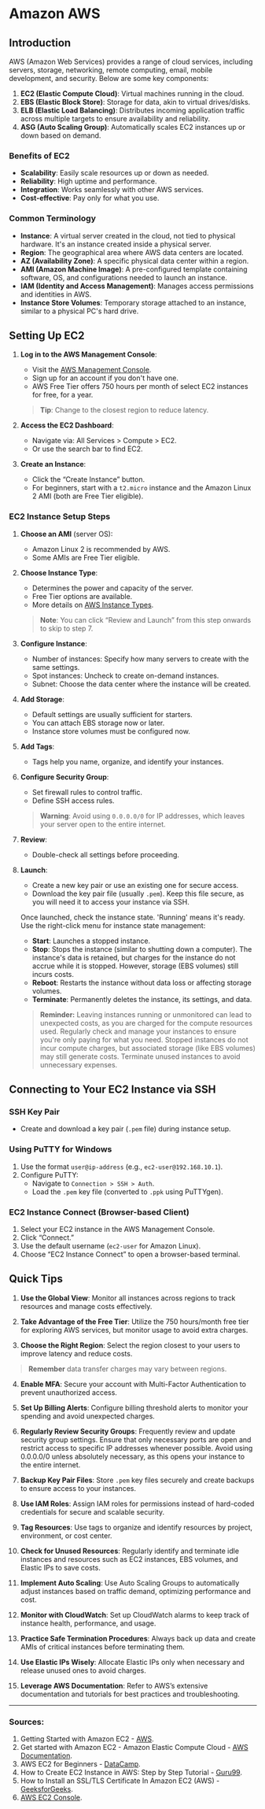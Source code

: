 # Amazon AWS

## Introduction

AWS (Amazon Web Services) provides a range of cloud services, including servers, storage, networking, remote computing, email, mobile development, and security. Below are some key components:

1. **EC2 (Elastic Compute Cloud)**: Virtual machines running in the cloud.
2. **EBS (Elastic Block Store)**: Storage for data, akin to virtual drives/disks.
3. **ELB (Elastic Load Balancing)**: Distributes incoming application traffic across multiple targets to ensure availability and reliability.
4. **ASG (Auto Scaling Group)**: Automatically scales EC2 instances up or down based on demand.

### Benefits of EC2

- **Scalability**: Easily scale resources up or down as needed.
- **Reliability**: High uptime and performance.
- **Integration**: Works seamlessly with other AWS services.
- **Cost-effective**: Pay only for what you use.

### Common Terminology

- **Instance**: A virtual server created in the cloud, not tied to physical hardware. It's an instance created inside a physical server.
- **Region**: The geographical area where AWS data centers are located.
- **AZ (Availability Zone)**: A specific physical data center within a region.
- **AMI (Amazon Machine Image)**: A pre-configured template containing software, OS, and configurations needed to launch an instance.
- **IAM (Identity and Access Management)**: Manages access permissions and identities in AWS.
- **Instance Store Volumes**: Temporary storage attached to an instance, similar to a physical PC's hard drive.

## Setting Up EC2

1. **Log in to the AWS Management Console**:
   - Visit the [AWS Management Console](https://console.aws.amazon.com/).
   - Sign up for an account if you don't have one.
   - AWS Free Tier offers 750 hours per month of select EC2 instances for free, for a year.

   > **Tip**: Change to the closest region to reduce latency.

2. **Access the EC2 Dashboard**:
   - Navigate via: All Services > Compute > EC2.
   - Or use the search bar to find EC2.

3. **Create an Instance**:
   - Click the “Create Instance” button.
   - For beginners, start with a `t2.micro` instance and the Amazon Linux 2 AMI (both are Free Tier eligible).

### EC2 Instance Setup Steps

1. **Choose an AMI** (server OS):
   - Amazon Linux 2 is recommended by AWS.
   - Some AMIs are Free Tier eligible.

2. **Choose Instance Type**:
   - Determines the power and capacity of the server.
   - Free Tier options are available.
   - More details on [AWS Instance Types](https://aws.amazon.com/ec2/instance-types/).

   > **Note**: You can click “Review and Launch” from this step onwards to skip to step 7.

3. **Configure Instance**:
   - Number of instances: Specify how many servers to create with the same settings.
   - Spot instances: Uncheck to create on-demand instances.
   - Subnet: Choose the data center where the instance will be created.

4. **Add Storage**:
   - Default settings are usually sufficient for starters.
   - You can attach EBS storage now or later.
   - Instance store volumes must be configured now.

5. **Add Tags**:
   - Tags help you name, organize, and identify your instances.

6. **Configure Security Group**:
   - Set firewall rules to control traffic.
   - Define SSH access rules.

   > **Warning**: Avoid using `0.0.0.0/0` for IP addresses, which leaves your server open to the entire internet.

7. **Review**:
   - Double-check all settings before proceeding.

8. **Launch**:
   - Create a new key pair or use an existing one for secure access.
   - Download the key pair file (usually `.pem`). Keep this file secure, as you will need it to access your instance via SSH.


   Once launched, check the instance state. 'Running' means it's ready. Use the right-click menu for instance state management:
   - **Start**: Launches a stopped instance.
   - **Stop**: Stops the instance (similar to shutting down a computer). The instance's data is retained, but charges for the instance do not accrue while it is stopped. However, storage (EBS volumes) still incurs costs.
   - **Reboot**: Restarts the instance without data loss or affecting storage volumes.
   - **Terminate**: Permanently deletes the instance, its settings, and data.

   > **Reminder:** Leaving instances running or unmonitored can lead to unexpected costs, as you are charged for the compute resources used. Regularly check and manage your instances to ensure you're only paying for what you need. Stopped instances do not incur compute charges, but associated storage (like EBS volumes) may still generate costs. Terminate unused instances to avoid unnecessary expenses.

## Connecting to Your EC2 Instance via SSH

### SSH Key Pair

- Create and download a key pair (`.pem` file) during instance setup.

### Using PuTTY for Windows

1. Use the format `user@ip-address` (e.g., `ec2-user@192.168.10.1`).
2. Configure PuTTY:
   - Navigate to `Connection > SSH > Auth`.
   - Load the `.pem` key file (converted to `.ppk` using PuTTYgen).

### EC2 Instance Connect (Browser-based Client)

1. Select your EC2 instance in the AWS Management Console.
2. Click “Connect.”
3. Use the default username (`ec2-user` for Amazon Linux).
4. Choose “EC2 Instance Connect” to open a browser-based terminal.

## Quick Tips

1. **Use the Global View**: Monitor all instances across regions to track resources and manage costs effectively.

2. **Take Advantage of the Free Tier**: Utilize the 750 hours/month free tier for exploring AWS services, but monitor usage to avoid extra charges.

3. **Choose the Right Region**: Select the region closest to your users to improve latency and reduce costs.

> **Remember** data transfer charges may vary between regions.

4. **Enable MFA**: Secure your account with Multi-Factor Authentication to prevent unauthorized access.

5. **Set Up Billing Alerts**: Configure billing threshold alerts to monitor your spending and avoid unexpected charges.

6. **Regularly Review Security Groups**: Frequently review and update security group settings. Ensure that only necessary ports are open and restrict access to specific IP addresses whenever possible. Avoid using 0.0.0.0/0 unless absolutely necessary, as this opens your instance to the entire internet.

7. **Backup Key Pair Files**: Store `.pem` key files securely and create backups to ensure access to your instances.

8. **Use IAM Roles**: Assign IAM roles for permissions instead of hard-coded credentials for secure and scalable security.

9. **Tag Resources**: Use tags to organize and identify resources by project, environment, or cost center.

10. **Check for Unused Resources**: Regularly identify and terminate idle instances and resources such as EC2 instances, EBS volumes, and Elastic IPs to save costs.

11. **Implement Auto Scaling**: Use Auto Scaling Groups to automatically adjust instances based on traffic demand, optimizing performance and cost.

12. **Monitor with CloudWatch**: Set up CloudWatch alarms to keep track of instance health, performance, and usage.

13. **Practice Safe Termination Procedures**: Always back up data and create AMIs of critical instances before terminating them.

14. **Use Elastic IPs Wisely**: Allocate Elastic IPs only when necessary and release unused ones to avoid charges.

15. **Leverage AWS Documentation**: Refer to AWS’s extensive documentation and tutorials for best practices and troubleshooting. 

---

### Sources:

1. Getting Started with Amazon EC2 - [AWS](https://aws.amazon.com/ec2/getting-started/).
2. Get started with Amazon EC2 - Amazon Elastic Compute Cloud - [AWS Documentation](https://docs.aws.amazon.com/AWSEC2/latest/UserGuide/EC2_GetStarted.html).
3. AWS EC2 for Beginners - [DataCamp](https://www.datacamp.com/tutorial/aws-ec2-beginner-tutorial).
4. How to Create EC2 Instance in AWS: Step by Step Tutorial - [Guru99](https://www.guru99.com/creating-amazon-ec2-instance.html).
5. How to Install an SSL/TLS Certificate In Amazon EC2 (AWS) - [GeeksforGeeks](https://www.geeksforgeeks.org/install-ssl-tls-certificate-in-amazon-ec2-aws/).
6. [AWS EC2 Console](https://console.aws.amazon.com/ec2/).
